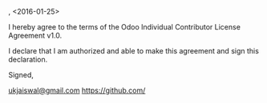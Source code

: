 <India>, <2016-01-25>

I hereby agree to the terms of the Odoo Individual Contributor License
Agreement v1.0.

I declare that I am authorized and able to make this agreement and sign this
declaration.

Signed,

<Uttam K Jaiswal> <ukjaiswal@gmail.com> https://github.com/<ukjaiswal>
